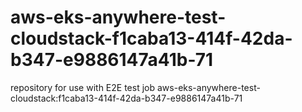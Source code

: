 # aws-eks-anywhere-test-cloudstack-f1caba13-414f-42da-b347-e9886147a41b-71
repository for use with E2E test job aws-eks-anywhere-test-cloudstack:f1caba13-414f-42da-b347-e9886147a41b-71
